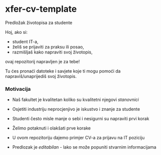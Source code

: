 # xfer-cv-template
Predložak životopisa za studente

Hoj, ako si:
- student IT-a,
- želiš se prijaviti za praksu ili posao,
- razmišljaš kako napraviti svoj životopis,

ovaj repozitorij napravljen je za tebe!

Tu ćes pronaći datoteke i savjete koje ti mogu pomoći da napraviš/unaprijediš svoj životopis.

### Motivacija

- Naš fakultet je kvalitetan koliko su kvalitetni njegovi *stanovnici*
- Osjetiti industriju neprocjenjivo je iskustvo i znanje za studente
- Studenti često misle manje o sebi i nesigurni su napraviti prvi korak


- Želimo potaknuti i olakšati prve korake


- U ovom repozitoriju dajemo primjer CV-a za prijavu na IT poziciju
- Predlozak je *editabilan* - lako se može popuniti stvarnim informacijama
